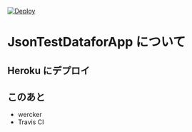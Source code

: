 [![Deploy](https://www.herokucdn.com/deploy/button.png)](https://heroku.com/deploy)


# JsonTestDataforApp について

## Heroku にデプロイ



## このあと

* wercker
* Travis CI
